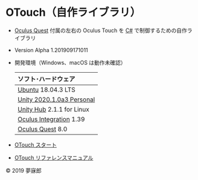 # OTouch（自作ライブラリ）

* [Oculus Quest](https://www.oculus.com/quest/?locale=ja_JP) 付属の左右の Oculus Touch を [C#](https://unity3d.com/jp/learning-c-sharp-in-unity-for-beginners?gq=C%23) で制御するための自作ライブラリ
* Version Alpha 1.201909171011
* 開発環境（Windows、macOS は動作未確認）  

    |ソフト･ハードウェア|
    |:--|
    |[Ubuntu](https://www.ubuntulinux.jp/) 18.04.3 LTS|
    |[Unity 2020.1.0a3 Personal](https://unity3d.com/jp/unity/alpha/2020.1.0a3)|
    |[Unity Hub](https://forum.unity.com/threads/unity-hub-v2-0-0-release.677485/) 2.1.1 for Linux|
    |[Oculus Integration](https://assetstore.unity.com/packages/tools/integration/oculus-integration-82022) 1.39|
    |[Oculus Quest](https://www.oculus.com/quest/?locale=ja_JP) 8.0|

* [OTouch スタート](https://github.com/mubirou/Unity3D/blob/master/oculustouch/doc/start.md)
* [OTouch リファレンスマニュアル](https://github.com/mubirou/Unity3D/blob/master/oculustouch/doc/reference.md)

© 2019 夢寐郎